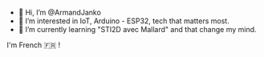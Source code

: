 - 👋 Hi, I’m @ArmandJanko
- 👀 I’m interested in IoT, Arduino - ESP32, tech that matters most.
- 🌱 I’m currently learning "STI2D avec Mallard" and that change my mind.

I'm French 🇫🇷 !

<!---
ArmandJanko/ArmandJanko is a ✨ special ✨ repository because its `README.md` (this file) appears on your GitHub profile.
You can click the Preview link to take a look at your changes.
--->

